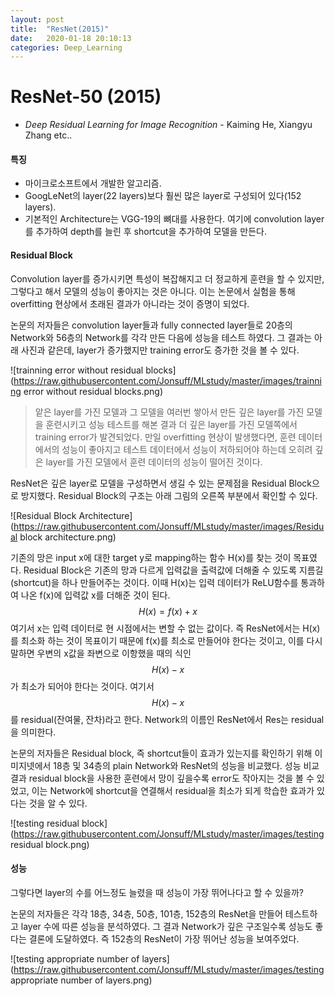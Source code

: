 ```yaml
---
layout: post
title:  "ResNet(2015)"
date:   2020-01-18 20:10:13
categories: Deep_Learning
---
```




# ResNet-50 (2015)

- *Deep Residual Learning for Image Recognition* - Kaiming He, Xiangyu Zhang etc..



#### 특징

- 마이크로소프트에서 개발한 알고리즘.
- GoogLeNet의 layer(22 layers)보다 훨씬 많은 layer로 구성되어 있다(152 layers).
- 기본적인 Architecture는 VGG-19의 뼈대를 사용한다. 여기에 convolution layer를 추가하여 depth를 늘린 후 shortcut을 추가하여 모델을 만든다.



#### Residual Block

Convolution layer를 증가시키면 특성이 복잡해지고 더 정교하게 훈련을 할 수 있지만, 그렇다고 해서 모델의 성능이 좋아지는 것은 아니다. 이는 논문에서 실험을 통해 overfitting 현상에서 초래된 결과가 아니라는 것이 증명이 되었다.

논문의 저자들은 convolution layer들과 fully connected layer들로 20층의 Network와 56층의 Network를 각각 만든 다음에 성능을 테스트 하였다. 그 결과는 아래 사진과 같은데, layer가 증가했지만 training error도 증가한 것을 볼 수 있다.

![trainning error without residual blocks](https://raw.githubusercontent.com/Jonsuff/MLstudy/master/images/trainning error without residual blocks.png)

> 앝은 layer를 가진 모델과 그 모델을 여러번 쌓아서 만든 깊은 layer를 가진 모델 을 훈련시키고 성능 테스트를 해본 결과 더 깊은 layer를 가진 모델쪽에서  training error가 발견되었다. 만일 overfitting 현상이 발생했다면, 훈련 데이터에서의 성능이 좋아지고 테스트 데이터에서 성능이 저하되어야 하는데 오히려 깊은 layer를 가진 모델에서 훈련 데이터의 성능이 떨어진 것이다.

ResNet은 깊은 layer로 모델을 구성하면서 생길 수 있는 문제점을 Residual Block으로 방지했다. Residual Block의 구조는 아래 그림의 오른쪽 부분에서 확인할 수 있다.

![Residual Block Architecture](https://raw.githubusercontent.com/Jonsuff/MLstudy/master/images/Residual block architecture.png)

기존의 망은 input x에 대한 target y로 mapping하는 함수 H(x)를 찾는 것이 목표였다. Residual Block은 기존의 망과 다르게 입력값을 출력값에 더해줄 수 있도록 지름길(shortcut)을 하나 만들어주는 것이다. 이때 H(x)는 입력 데이터가 ReLU함수를 통과하여 나온 f(x)에 입력값 x를 더해준 것이 된다.
$$
H(x) = f(x)+x
$$
여기서 x는 입력 데이터로 현 시점에서는 변할 수 없는 값이다. 즉 ResNet에서는 H(x)를 최소화 하는 것이 목표이기 때문에 f(x)를 최소로 만들어야 한다는 것이고, 이를 다시말하면 우변의 x값을 좌변으로 이항했을 때의 식인 $$H(x)-x$$가 최소가 되어야 한다는 것이다. 여기서 $$H(x)-x$$를 residual(잔여물, 잔차)라고 한다. Network의 이름인 ResNet에서 Res는 residual을 의미한다.

논문의 저자들은 Residual block, 즉 shortcut들이 효과가 있는지를 확인하기 위해 이미지넷에서 18층 및 34층의 plain Network와 ResNet의 성능을 비교했다. 성능 비교 결과 residual block을 사용한 훈련에서 망이 깊을수록 error도 작아지는 것을 볼 수 있었고, 이는 Network에 shortcut을 연결해서 residual을 최소가 되게 학습한 효과가 있다는 것을 알 수 있다.

![testing residual block](https://raw.githubusercontent.com/Jonsuff/MLstudy/master/images/testing residual block.png)



#### 성능

그렇다면 layer의 수를 어느정도 늘렸을 때 성능이 가장 뛰어나다고 할 수 있을까?

논문의 저자들은 각각 18층, 34층, 50층, 101층, 152층의 ResNet을 만들어 테스트하고 layer 수에 따른 성능을 분석하였다. 그 결과 Network가 깊은 구조일수록 성능도 좋다는 결론에 도달하였다. 즉 152층의 ResNet이 가장 뛰어난 성능을 보여주었다.

![testing appropriate number of layers](https://raw.githubusercontent.com/Jonsuff/MLstudy/master/images/testing appropriate number of layers.png)

